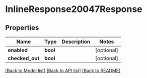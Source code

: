 # InlineResponse20047Response

## Properties
Name | Type | Description | Notes
------------ | ------------- | ------------- | -------------
**enabled** | **bool** |  | [optional] 
**checked_out** | **bool** |  | [optional] 

[[Back to Model list]](../README.md#documentation-for-models) [[Back to API list]](../README.md#documentation-for-api-endpoints) [[Back to README]](../README.md)


